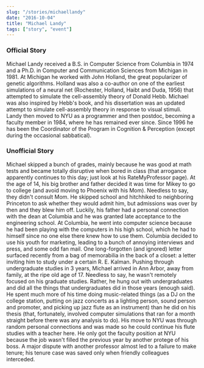 ```yaml
---
slug: "/stories/michaellandy"
date: "2016-10-04"
title: "Michael Landy"
tags: ["story", "event"]
---
```

### Official Story
Michael Landy received a B.S. in Computer Science from Columbia in 1974 and a Ph.D. in Computer and Communication Sciences from Michigan in 1981. At Michigan he worked with John Holland, the great popularizer of genetic algorithms. Holland was also a co-author on one of the earliest simulations of a neural net (Rochester, Holland, Haibt and Duda, 1956) that attempted to simulate the cell-assembly theory of Donald Hebb. Michael was also inspired by Hebb's book, and his dissertation was an updated attempt to simulate cell-assembly theory in response to visual stimuli. Landy then moved to NYU as a programmer and then postdoc, becoming a faculty member in 1984, where he has remained ever since. Since 1996 he has been the Coordinator of the Program in Cognition & Perception (except during the occasional sabbatical).

### Unofficial Story
Michael skipped a bunch of grades, mainly because he was good at math tests and became totally disruptive when bored in class (that arrogance apparently continues to this day; just look at his RateMyProfessor page). At the age of 14, his big brother and father decided it was time for Mikey to go to college (and avoid moving to Phoenix with his Mom). Needless to say, they didn't consult Mom. He skipped school and hitchhiked to neighboring Princeton to ask whether they would admit him, but admissions was over by then and they blew him off. Luckily, his father had a personal connection with the dean at Columbia and he was granted late acceptance to the engineering school. At Columbia, he went into computer science because he had been playing with the computers in his high school, which he had to himself since no one else there knew how to use them. Columbia decided to use his youth for marketing, leading to a bunch of annoying interviews and press, and some odd fan mail. One long-forgotten (and ignored) letter surfaced recently from a bag of memorabilia in the back of a closet: a letter inviting him to study under a certain R. E. Kalman. Pushing through undergraduate studies in 3 years, Michael arrived in Ann Arbor, away from family, at the ripe old age of 17. Needless to say, he wasn't remotely focused on his graduate studies. Rather, he hung out with undergraduates and did all the things that undergraduates did in those years (enough said). He spent much more of his time doing music-related things (as a DJ on the college station, putting on jazz concerts as a lighting person, sound person and promoter, and picking up jazz flute as an instrument) than he did on his thesis (that, fortunately, involved computer simulations that ran for a month straight before there was any analysis to do). His move to NYU was through random personal connections and was made so he could continue his flute studies with a teacher here. He only got the faculty position at NYU because the job wasn't filled the previous year by another protege of his boss. A major dispute with another professor almost led to a failure to make tenure; his tenure case was saved only when friendly colleagues interceded.

